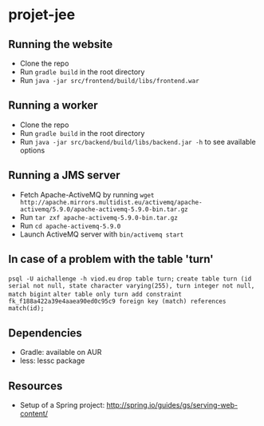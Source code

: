 projet-jee
==========

Running the website
-------------------
* Clone the repo
* Run `gradle build` in the root directory
* Run `java -jar src/frontend/build/libs/frontend.war`

Running a worker
----------------
* Clone the repo
* Run `gradle build` in the root directory
* Run `java -jar src/backend/build/libs/backend.jar -h` to see available options

Running a JMS server
--------------------
* Fetch Apache-ActiveMQ by running `wget http://apache.mirrors.multidist.eu/activemq/apache-activemq/5.9.0/apache-activemq-5.9.0-bin.tar.gz`
* Run `tar zxf apache-activemq-5.9.0-bin.tar.gz`
* Run `cd apache-activemq-5.9.0`
* Launch ActiveMQ server with `bin/activemq start`

In case of a problem with the table 'turn'
------------------------------------------
`psql -U aichallenge -h viod.eu`
`drop table turn;`
`create table turn (id serial not null, state character varying(255), turn integer not null, match bigint`
`alter table only turn add constraint fk_f188a422a39e4aaea90ed0c95c9 foreign key (match) references match(id);`

Dependencies
------------
* Gradle: available on AUR
* less: lessc package

Resources
----------

* Setup of a Spring project: http://spring.io/guides/gs/serving-web-content/
